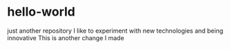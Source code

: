 # hello-world
just another repository
I like to experiment with new technologies and being innovative 
This is another change I made 
